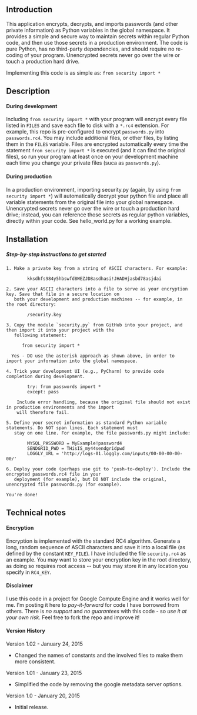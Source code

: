 ## Introduction

This application encrypts, decrypts, and imports passwords (and other private information) as Python variables in the
global namespace. It provides a simple and secure way to maintain secrets within regular Python code, and then use 
those secrets in a production environment. The code is pure Python, has no third-party dependencies, and should
require no re-coding of your program. Unencrypted secrets never go over the wire or touch a production hard drive.

Implementing this code is as simple as:  `from security import *`

## Description

#### During development

Including `from security import *` with your program will encrypt every file listed in `FILES` and save each file to
disk with a `*.rc4` extension. For example, this repo is pre-configured to encrypt `passwords.py` into 
`passwords.rc4`. You may include additional files, or other files, by listing them in the `FILES` variable. Files are
encrypted automatically every time the statement `from security import *` is executed (and it can find the original
files), so run your program at least once on your development machine each time you change your private files 
 (suca as `passwords.py`). 
  
#### During production  
  
In a production environment, importing security.py (again, by using `from security import *`) will automatically 
decrypt your python file and place all variable statements from the original file into your global namespace. 
Unencrypted secrets never go over the wire or touch a production hard drive; instead, you can reference those
secrets as regular python variables, directly within your code. See hello_world.py for a working example.
  
## Installation

##### Step-by-step instructions to get started

    1. Make a private key from a string of ASCII characters. For example:  
    
            kksdhfs984y5hbswfd8WEZJD8asdhasi!JHADHjasbd78asjdai  
          
    2. Save your ASCII characters into a file to serve as your encryption key. Save that file in a secure location on
       both your development and production machines -- for example, in the root directory:
    
            /security.key  
              
    3. Copy the module `security.py` from GitHub into your project, and then import it into your project with the
       following statement:  

          from security import *    
          
      Yes - DO use the asterisk approach as shown above, in order to import your information into the global namespace.

    4. Trick your development UI (e.g., PyCharm) to provide code completion during development. 

            try: from passwords import *  
            except: pass  

        Include error handling, because the original file should not exist in production environments and the import 
        will therefore fail.

    5. Define your secret information as standard Python variable statements. Do NOT span lines. Each statement must 
       stay on one line. For example, the file passwords.py might include:
         
            MYSQL_PASSWORD = MyExample!password4  
            SENDGRID_PWD = THisIS_my44sendgridpwd  
            LOGGLY_URL = 'http://logs-01.loggly.com/inputs/00-00-00-00-00/' 
        
    6. Deploy your code (perhaps use git to 'push-to-deploy'). Include the encrypted passwords.rc4 file in your 
       deployment (for example), but DO NOT include the original, unencrypted file passwords.py (for example). 
    
    You're done!    
  
  
## Technical notes 
 
#### Encryption
  
Encryption is implemented with the standard RC4 algorithm. Generate a long, random sequence of ASCII characters and 
save it into a local file (as defined by the constant `KEY_FILE`). I have included the file `security.rc4` as an example. 
You may want to store your encryption key in the root directory, as doing so requires root access -- but you may store 
it in any location you specify in `RC4_KEY`. 

#### Disclaimer

I use this code in a project for Google Compute Engine and it works well for me. I'm posting it here to 
*_pay-it-forward_* for code I have borrowed from others. There is *no support* and *no guarantees* with this code - so 
*use it at your own risk*. Feel free to fork the repo and improve it!
 
#### Version History

Version 1.02 - January 24, 2015

  * Changed the names of constants and the involved files to make them more consistent.

Version 1.01 - January 23, 2015

  * Simplified the code by removing the google metadata server options.

Version 1.0 - January 20, 2015

  * Initial release.

